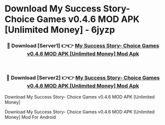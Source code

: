 # Download My Success Story- Choice Games v0.4.6 MOD APK [Unlimited Money] - 6jyzp


<div align="center">
<h3>🔴 Download [Server1] 👉👉 <a href="https://apk-comot.site?title=My_Success_Story-_Choice_Games_v0.4.6_MOD_APK_[Unlimited_Money]">My Success Story- Choice Games v0.4.6 MOD APK [Unlimited Money] Mod Apk</a></h3><br>
<h3>🔴 Download [Server2] 👉👉 <a href="https://apk-comot.site?title=My_Success_Story-_Choice_Games_v0.4.6_MOD_APK_[Unlimited_Money]">My Success Story- Choice Games v0.4.6 MOD APK [Unlimited Money] Mod Apk</a></h3>
</div>



Download My Success Story- Choice Games v0.4.6 MOD APK [Unlimited Money] 

Download My Success Story- Choice Games v0.4.6 MOD APK [Unlimited Money] Mod For Android